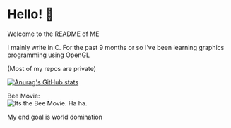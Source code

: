 # Hello! 👋
Welcome to the README of ME

I mainly write in C. For the past 9 months or so I've been learning graphics programming using OpenGL

(Most of my repos are private)

[![Anurag's GitHub stats](https://github-readme-stats-nine-theta-87.vercel.app/api?username=somerandompiggo)](https://github.com/anuraghazra/github-readme-stats)

Bee Movie:  
![Its the Bee Movie. Ha ha.](bee-movie.webp "Why")

My end goal is world domination
